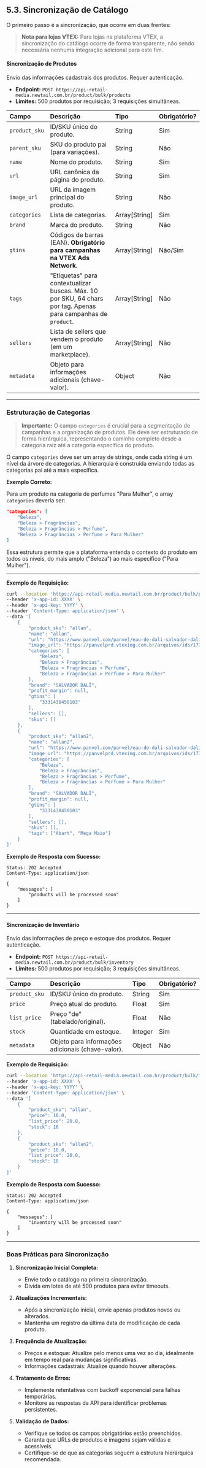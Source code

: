 ## 5.3. Sincronização de Catálogo

O primeiro passo é a sincronização, que ocorre em duas frentes:

> **Nota para lojas VTEX:** Para lojas na plataforma VTEX, a sincronização do catálogo ocorre de forma transparente, não sendo necessária nenhuma integração adicional para este fim.

#### **Sincronização de Produtos**
Envio das informações cadastrais dos produtos. Requer autenticação.

* **Endpoint:** `POST https://api-retail-media.newtail.com.br/product/bulk/products`
* **Limites:** 500 produtos por requisição; 3 requisições simultâneas.

| Campo | Descrição | Tipo | Obrigatório? |
| :--- | :--- | :--- | :--- |
| `product_sku` | ID/SKU único do produto. | String | Sim |
| `parent_sku` | SKU do produto pai (para variações). | String | Não |
| `name` | Nome do produto. | String | Sim |
| `url` | URL canônica da página do produto. | String | Sim |
| `image_url`| URL da imagem principal do produto. | String | Não |
| `categories` | Lista de categorias. | Array[String] | Sim |
| `brand` | Marca do produto. | String | Não |
| `gtins` | Códigos de barras (EAN). **Obrigatório para campanhas na VTEX Ads Network.**| Array[String] | Não/Sim |
| `tags` | "Etiquetas" para contextualizar buscas. Máx. 10 por SKU, 64 chars por tag. Apenas para campanhas de `product`. | Array[String] | Não |
| `sellers` | Lista de sellers que vendem o produto (em um marketplace). | Array[String] | Não |
| `metadata` | Objeto para informações adicionais (chave-valor). | Object | Não |

---

### **Estruturação de Categorias**

> **Importante:** O campo `categories` é crucial para a segmentação de campanhas e a organização de produtos. Ele deve ser estruturado de forma hierárquica, representando o caminho completo desde a categoria raiz até a categoria específica do produto.

O campo `categories` deve ser um array de strings, onde cada string é um nível da árvore de categorias. A hierarquia é construída enviando todas as categorias pai até a mais específica.

**Exemplo Correto:**

Para um produto na categoria de perfumes "Para Mulher", o array `categories` deveria ser:

```json
"categories": [
    "Beleza",
    "Beleza > Fragrâncias",
    "Beleza > Fragrâncias > Perfume",
    "Beleza > Fragrâncias > Perfume > Para Mulher"
]
```

Essa estrutura permite que a plataforma entenda o contexto do produto em todos os níveis, do mais amplo ("Beleza") ao mais específico ("Para Mulher").

---

**Exemplo de Requisição:**

```bash
curl --location 'https://api-retail-media.newtail.com.br/product/bulk/products' \
--header 'x-app-id: XXXX' \
--header 'x-api-key: YYYY' \
--header 'Content-Type: application/json' \
--data '[
    {
        "product_sku": "allan",
        "name": "allan",
        "url": "https://www.panvel.com/panvel/eau-de-dali-salvador-dali-eau-de-toilette-perfume-feminino-30ml/p-10007616",
        "image_url": "https://panvelprd.vteximg.com.br/arquivos/ids/177629",
        "categories": [
            "Beleza",
            "Beleza > Fragrâncias",
            "Beleza > Fragrâncias > Perfume",
            "Beleza > Fragrâncias > Perfume > Para Mulher"
        ],
        "brand": "SALVADOR DALÍ",
        "profit_margin": null,
        "gtins": [
            "3331438450103"
        ],
        "sellers": [],
        "skus": []
    },
    {
        "product_sku": "allan2",
        "name": "allan2",
        "url": "https://www.panvel.com/panvel/eau-de-dali-salvador-dali-eau-de-toilette-perfume-feminino-30ml/p-10007616",
        "image_url": "https://panvelprd.vteximg.com.br/arquivos/ids/177629",
        "categories": [
            "Beleza",
            "Beleza > Fragrâncias",
            "Beleza > Fragrâncias > Perfume",
            "Beleza > Fragrâncias > Perfume > Para Mulher"
        ],
        "brand": "SALVADOR DALÍ",
        "profit_margin": null,
        "gtins": [
            "3331438450103"
        ],
        "sellers": [],
        "skus": [],
        "tags": ["Abart", "Mega Maio"]
    }
]'
```


**Exemplo de Resposta com Sucesso:**

```
Status: 202 Accepted
Content-Type: application/json

{
    "messages": [
        "products will be processed soon"
    ]
}
```

---

#### **Sincronização de Inventário**
Envio das informações de preço e estoque dos produtos. Requer autenticação.

* **Endpoint:** `POST https://api-retail-media.newtail.com.br/product/bulk/inventory`
* **Limites:** 500 produtos por requisição; 3 requisições simultâneas.

| Campo | Descrição | Tipo | Obrigatório? |
| :--- | :--- | :--- | :--- |
| `product_sku` | ID/SKU único do produto. | String | Sim |
| `price` | Preço atual do produto. | Float | Sim |
| `list_price` | Preço "de" (tabelado/original). | Float | Não |
| `stock` | Quantidade em estoque. | Integer | Sim |
| `metadata` | Objeto para informações adicionais (chave-valor). | Object | Não |

**Exemplo de Requisição:**

```bash
curl --location 'https://api-retail-media.newtail.com.br/product/bulk/inventory' \
--header 'x-app-id: XXXX' \
--header 'x-api-key: YYYY' \
--header 'Content-Type: application/json' \
--data '[
    {
        "product_sku": "allan",
        "price": 10.0,
        "list_price": 20.0,
        "stock": 10
    },
    {
        "product_sku": "allan2",
        "price": 10.0,
        "list_price": 20.0,
        "stock": 10
    }
]'
```

**Exemplo de Resposta com Sucesso:**

```
Status: 202 Accepted
Content-Type: application/json

{
    "messages": [
        "inventory will be processed soon"
    ]
}
```

---

### **Boas Práticas para Sincronização**

1. **Sincronização Inicial Completa:**
   * Envie todo o catálogo na primeira sincronização.
   * Divida em lotes de até 500 produtos para evitar timeouts.

2. **Atualizações Incrementais:**
   * Após a sincronização inicial, envie apenas produtos novos ou alterados.
   * Mantenha um registro da última data de modificação de cada produto.

3. **Frequência de Atualização:**
   * Preços e estoque: Atualize pelo menos uma vez ao dia, idealmente em tempo real para mudanças significativas.
   * Informações cadastrais: Atualize quando houver alterações.

4. **Tratamento de Erros:**
   * Implemente retentativas com backoff exponencial para falhas temporárias.
   * Monitore as respostas da API para identificar problemas persistentes.

5. **Validação de Dados:**
   * Verifique se todos os campos obrigatórios estão preenchidos.
   * Garanta que URLs de produtos e imagens sejam válidas e acessíveis.
   * Certifique-se de que as categorias seguem a estrutura hierárquica recomendada.